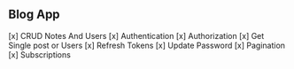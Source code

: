 ## Blog App

[x] CRUD Notes And Users
[x] Authentication
[x] Authorization
[x] Get Single post or Users
[x] Refresh Tokens
[x] Update Password
[x] Pagination
[x] Subscriptions
